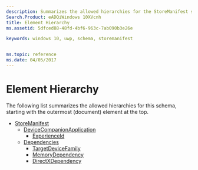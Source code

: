 ```yaml
---
description: Summarizes the allowed hierarchies for the StoreManifest schema.
Search.Product: eADQiWindows 10XVcnh
title: Element Hierarchy
ms.assetid: 5dfced88-48fd-4bf6-963c-7ab090b3e26e

keywords: windows 10, uwp, schema, storemanifest


ms.topic: reference
ms.date: 04/05/2017
---
```


# Element Hierarchy


The following list summarizes the allowed hierarchies for this schema, starting with the outermost (document) element at the top.

-   [StoreManifest](element-storemanifest.md)
    -   [DeviceCompanionApplication](element-devicecompanionapplication.md)
        -   [ExperienceId](element-experienceid.md)
    -   [Dependencies](element-dependencies.md)
        -   [TargetDeviceFamily](element-targetdevicefamily.md)
        -   [MemoryDependency](element-memorydependency.md)
        -   [DirectXDependency](element-directxdependency.md)

 

 



